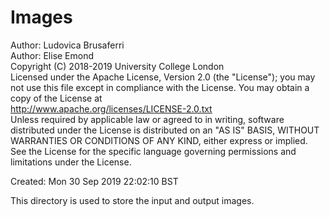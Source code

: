 # Images

Author: Ludovica Brusaferri<br />
Author: Elise Emond<br />
Copyright (C) 2018-2019 University College London<br />
Licensed under the Apache License, Version 2.0 (the "License");
you may not use this file except in compliance with the License.
You may obtain a copy of the License at
<br />
http://www.apache.org/licenses/LICENSE-2.0.txt
<br />
Unless required by applicable law or agreed to in writing, software
distributed under the License is distributed on an "AS IS" BASIS,
WITHOUT WARRANTIES OR CONDITIONS OF ANY KIND, either express or implied.
See the License for the specific language governing permissions and
limitations under the License.

Created:  Mon 30 Sep 2019 22:02:10 BST

This directory is used to store the input and output images.

